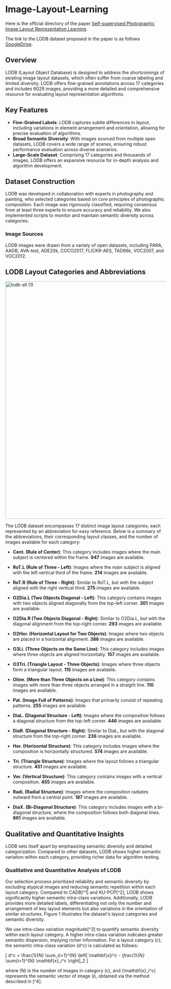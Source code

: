 # Image-Layout-Learning

Here is the official directory of the paper [Self-supervised Photographic Image Layout Representation Learning](https://arxiv.org/abs/2403.03740).

The link to the LODB dataset proposed in the paper is as follows [GoogleDrive](https://drive.google.com/file/d/1EfzI04k9TsSsOBwza-EsV0hqfLC2WuN_/view?usp=sharing). 

## Overview

LODB (Layout Object Database) is designed to address the shortcomings of existing image layout datasets, which often suffer from coarse labeling and limited diversity. LODB offers fine-grained annotations across 17 categories and includes 6029 images, providing a more detailed and comprehensive resource for evaluating layout representation algorithms.

## Key Features

- **Fine-Grained Labels**: LODB captures subtle differences in layout, including variations in element arrangement and orientation, allowing for precise evaluation of algorithms.
- **Broad Semantic Diversity**: With images sourced from multiple open datasets, LODB covers a wide range of scenes, ensuring robust performance evaluation across diverse scenarios.
- **Large-Scale Dataset**: Comprising 17 categories and thousands of images, LODB offers an expansive resource for in-depth analysis and algorithm development.

## Dataset Construction

LODB was developed in collaboration with experts in photography and painting, who selected categories based on core principles of photographic composition. Each image was rigorously classified, requiring consensus from at least three experts to ensure accuracy and reliability. We also implemented scripts to monitor and maintain semantic diversity across categories.

### Image Sources

LODB images were drawn from a variety of open datasets, including PARA, AADB, AVA-test, ADE20k, COCO2017, FLICKR-AES, TAD66k, VOC2007, and VOC2012.


## LODB Layout Categories and Abbreviations
<img width="746" alt="lodb-all (1)" src="https://github.com/user-attachments/assets/8f6450e6-76fa-4601-af82-000caac49c99">

The LODB dataset encompasses 17 distinct image layout categories, each represented by an abbreviation for easy reference. Below is a summary of the abbreviations, their corresponding layout classes, and the number of images available for each category:

- **Cent. (Rule of Center)**: This category includes images where the main subject is centered within the frame. **947** images are available.

- **RoT.L (Rule of Three - Left)**: Images where the main subject is aligned with the left vertical third of the frame. **214** images are available.

- **RoT.R (Rule of Three - Right)**: Similar to RoT.L, but with the subject aligned with the right vertical third. **275** images are available.

- **O2Dia.L (Two Objects Diagonal - Left)**: This category contains images with two objects aligned diagonally from the top-left corner. **301** images are available.

- **O2Dia.R (Two Objects Diagonal - Right)**: Similar to O2Dia.L, but with the diagonal alignment from the top-right corner. **293** images are available.

- **O2Hor. (Horizontal Layout for Two Objects)**: Images where two objects are placed in a horizontal alignment. **386** images are available.

- **O3Li. (Three Objects on the Same Line)**: This category includes images where three objects are aligned horizontally. **157** images are available.

- **O3Tri. (Triangle Layout - Three Objects)**: Images where three objects form a triangular layout. **115** images are available.

- **Oline. (More than Three Objects on a Line)**: This category contains images with more than three objects arranged in a straight line. **110** images are available.

- **Pat. (Image Full of Patterns)**: Images that primarily consist of repeating patterns. **255** images are available.

- **DiaL. (Diagonal Structure - Left)**: Images where the composition follows a diagonal structure from the top-left corner. **446** images are available.

- **DiaR. (Diagonal Structure - Right)**: Similar to DiaL, but with the diagonal structure from the top-right corner. **236** images are available.

- **Hor. (Horizontal Structure)**: This category includes images where the composition is horizontally structured. **574** images are available.

- **Tri. (Triangle Structure)**: Images where the layout follows a triangular structure. **451** images are available.

- **Ver. (Vertical Structure)**: This category contains images with a vertical composition. **455** images are available.

- **Radi. (Radial Structure)**: Images where the composition radiates outward from a central point. **187** images are available.

- **DiaX. (Bi-Diagonal Structure)**: This category includes images with a bi-diagonal structure, where the composition follows both diagonal lines. **861** images are available.

## Qualitative and Quantitative Insights

LODB sets itself apart by emphasizing semantic diversity and detailed categorization. Compared to other datasets, LODB shows higher semantic variation within each category, providing richer data for algorithm testing.

### Qualitative and Quantitative Analysis of LODB

Our selection process prioritized reliability and semantic diversity by excluding atypical images and reducing semantic repetition within each layout category. Compared to CADB[^1] and KU-PCP[^2], LODB shows significantly higher semantic intra-class variations. Additionally, LODB provides more detailed labels, differentiating not only the number and arrangement of key layout elements but also variations in the orientation of similar structures. Figure 1 illustrates the dataset's layout categories and semantic diversity.

We use intra-class variation magnitude[^3] to quantify semantic diversity within each layout category. A higher intra-class variation indicates greater semantic dispersion, implying richer information. For a layout category \(c\), the semantic intra-class variation \(d^c\) is calculated as follows:

\[
d^c = \frac{1}{N} \sum_{i=1}^{N} \left\| \mathbf{x}_i^c - \frac{1}{N} \sum_{i=1}^{N} \mathbf{x}_i^c \right\|_2
\]

where \(N\) is the number of images in category \(c\), and \(\mathbf{x}_i^c\) represents the semantic vector of image \(i\), obtained via the method described in [^4].

